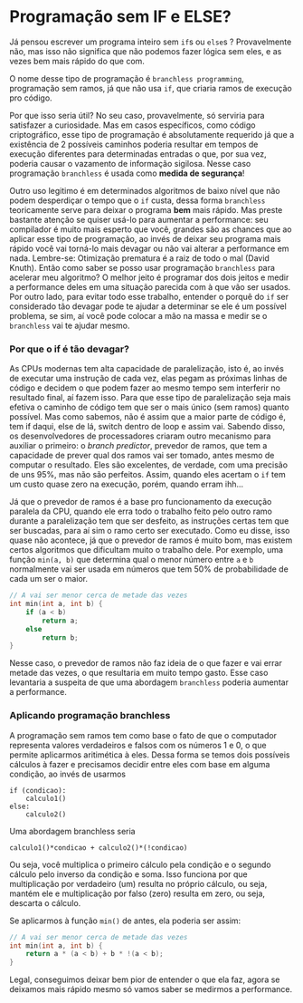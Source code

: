 # Programação sem IF e ELSE?

<!-- subtítulo: Não tente isso na produção -->
<!-- subtítulo: Tente com a supervisão de um adulto -->

Já pensou escrever um programa inteiro sem `if`s ou `else`s ? Provavelmente não, mas isso não significa que não podemos fazer lógica sem eles, e as vezes bem mais rápido do que com.

O nome desse tipo de programação é `branchless programming`, programação sem ramos, já que não usa `if`, que criaria ramos de execução pro código.

Por que isso seria útil? No seu caso, provavelmente, só serviria para satisfazer a curiosidade. Mas em casos específicos, como código criptográfico, esse tipo de programação é absolutamente requerido já que a existência de 2 possíveis caminhos poderia resultar em tempos de execução diferentes para determinadas entradas o que, por sua vez, poderia causar o vazamento de informação sigilosa. Nesse caso programação `branchless` é usada como **medida de segurança**!

Outro uso legitimo é em determinados algoritmos de baixo nível que não podem desperdiçar o tempo que o `if` custa, dessa forma `branchless` teoricamente serve para deixar o programa **bem** mais rápido. Mas preste bastante atenção se quiser usá-lo para aumentar a performance: seu compilador é muito mais esperto que você, grandes são as chances que ao aplicar esse tipo de programação, ao invés de deixar seu programa mais rápido você vai torná-lo mais devagar ou não vai alterar a performance em nada. Lembre-se: Otimização prematura é a raiz de todo o mal (David Knuth). Então como saber se posso usar programação `branchless` para acelerar meu algoritmo? O melhor jeito é programar dos dois jeitos e medir a performance deles em uma situação parecida com à que vão ser usados. Por outro lado, para evitar todo esse trabalho, entender o porquê do `if` ser considerado tão devagar pode te ajudar a determinar se ele é um possível problema, se sim, aí você pode colocar a mão na massa e medir se o `branchless` vai te ajudar mesmo.

### Por que o if é tão devagar?

As CPUs modernas tem alta capacidade de paralelização, isto é, ao invés de executar uma instrução de cada vez, elas pegam as próximas linhas de código e decidem o que podem fazer ao mesmo tempo sem interferir no resultado final, aí fazem isso. Para que esse tipo de paralelização seja mais efetiva o caminho de código tem que ser o mais único (sem ramos) quanto possível. Mas como sabemos, não é assim que a maior parte de código é, tem if daqui, else de lá, switch dentro de loop e assim vai. Sabendo disso, os desenvolvedores de processadores criaram outro mecanismo para auxiliar o primeiro: o *branch predictor*, prevedor de ramos, que tem a capacidade de prever qual dos ramos vai ser tomado, antes mesmo de computar o resultado. Eles são excelentes, de verdade, com uma precisão de uns 95%, mas não são perfeitos. Assim, quando eles acertam o `if` tem um custo quase zero na execução, porém, quando erram ihh...

Já que o prevedor de ramos é a base pro funcionamento da execução paralela da CPU, quando ele erra todo o trabalho feito pelo outro ramo durante a paralelização tem que ser desfeito, as instruções certas tem que ser buscadas, para aí sim o ramo certo ser executado. Como eu disse, isso quase não acontece, já que o prevedor de ramos é muito bom, mas existem certos algoritmos que dificultam muito o trabalho dele. Por exemplo, uma função `min(a, b)` que determina qual o menor número entre `a` e `b` normalmente vai ser usada em números que tem 50% de probabilidade de cada um ser o maior.

```cpp
// A vai ser menor cerca de metade das vezes
int min(int a, int b) {
	if (a < b)
		return a;
	else
		return b;
}
```

Nesse caso, o prevedor de ramos não faz ideia de o que fazer e vai errar metade das vezes, o que resultaria em muito tempo gasto. Esse caso levantaria a suspeita de que uma abordagem `branchless` poderia aumentar a performance.

### Aplicando programação branchless

A programação sem ramos tem como base o fato de que o computador representa valores verdadeiros e falsos com os números 1 e 0, o que permite aplicarmos aritimética à eles. Dessa forma se temos dois possíveis cálculos à fazer e precisamos decidir entre eles com base em alguma condição, ao invés de usarmos

```
if (condicao):
	calculo1()
else:
	calculo2()
```

Uma abordagem branchless seria

```
calculo1()*condicao + calculo2()*(!condicao)
```

Ou seja, você multiplica o primeiro cálculo pela condição e o segundo cálculo pelo inverso da condição e soma. Isso funciona por que multiplicação por verdadeiro (um) resulta no próprio cálculo, ou seja, mantém ele e multiplicação por falso (zero) resulta em zero, ou seja, descarta o cálculo.

Se aplicarmos à função `min()` de antes, ela poderia ser assim:

```cpp
// A vai ser menor cerca de metade das vezes
int min(int a, int b) {
	return a * (a < b) + b * !(a < b);
}
```

Legal, conseguimos deixar bem pior de entender o que ela faz, agora se deixamos mais rápido mesmo só vamos saber se medirmos a performance.
